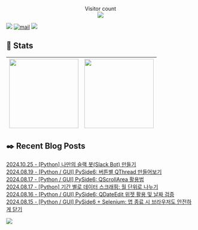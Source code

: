 
<p align="center">
    Visitor count<br>
    <img src="https://profile-counter.glitch.me/JaehyoJJAng/count.svg" />
</p>

[<img src="https://img.shields.io/badge/My BLOG-%23009639?style=for-the-badge&logo=Bloglovin&logoColor=white">][blog] [![mail](https://img.shields.io/badge/MAIL-Aff230?style=for-the-badge&logo=GMAIL&logoColor=%23000005)](mailto:yshrim12@naver.com) [<img src="https://img.shields.io/badge/jaehyo-7289da?style=for-the-badge&logo=DISCORD&logoColor=fff">][discord]

[blog]: https://jaehyojjang.github.io
[discord]: https://discord.gg/rm2y7rZmBS

## 💜 Stats

| [<img src="https://github-readme-stats.vercel.app/api?username=JaehyoJJAng&theme=onedark&hide_border=true&count_private=true" height="185" />](https://github.com/anuraghazra/github-readme-stats) |[<img src="https://streak-stats.demolab.com/?user=JaehyoJJAng&theme=dark" height="185" />](https://git.io/streak-stats)
| ------ | ------ |

## ✒️ Recent Blog Posts
[2024.10.25 - [Python] 나만의 슬랙 봇(Slack Bot) 만들기](https://jaehyojjang.dev/language/python/2024-10-25-slack-bot/) <br/>
[2024.08.19 - [Python / GUI] PySide6: 버튼별 QThread 만들어보기](https://jaehyojjang.dev/language/python/2024-08-19-PySide6-QThread-examples/) <br/>
[2024.08.17 - [Python / GUI] PySide6: QScrollArea 활용법](https://jaehyojjang.dev/language/python/2024-08-17-PySide6-scroll-area/) <br/>
[2024.08.17 - [Python] 기간 별로 데이터 스크래핑: 월 단위로 나누기](https://jaehyojjang.dev/language/python/2024-08-17-dateutil/) <br/>
[2024.08.16 - [Python / GUI] PySide6: QDateEdit 위젯 활용 및 날짜 검증](https://jaehyojjang.dev/language/python/2024-08-16-PySide6-date-widget/) <br/>
[2024.08.15 - [Python / GUI] PySide6 + Selenium: 앱 종료 시 브라우저도 안전하게 닫기](https://jaehyojjang.dev/language/python/2024-08-15-PySide6-selenium/) <br/>


<img src="https://img.shields.io/badge/최근%20배포일-2024/11/09_00:23-%23121212?style=flat">